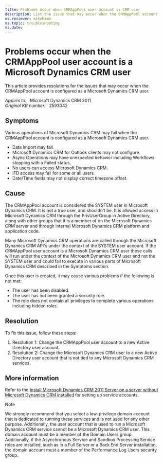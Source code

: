 ```yaml
---
title: Problems occur when CRMAppPool user account is CRM user
description: List the issue that may occur when the CRMAppPool account is configured as a Microsoft Dynamics CRM user. Provides resolutions.
ms.reviewer: mikehamm
ms.topic: troubleshooting
ms.date: 
---
```

# Problems occur when the CRMAppPool user account is a Microsoft Dynamics CRM user

This article provides resolutions for the issues that may occur when the CRMAppPool account is configured as a Microsoft Dynamics CRM user.

_Applies to:_ &nbsp; Microsoft Dynamics CRM 2011  
_Original KB number:_ &nbsp; 2593042

## Symptoms

Various operations of Microsoft Dynamics CRM may fail when the CRMAppPool account is configured as a Microsoft Dynamics CRM user.

- Data Import may fail.
- Microsoft Dynamics CRM for Outlook clients may not configure.
- Async Operations may have unexpected behavior including Workflows stopping with a Failed status.
- No users can access Microsoft Dynamics CRM.
- IFD access may fail for some or all users.
- Date/Time fields may not display correct timezone offset.

## Cause

The CRMAppPool account is considered the SYSTEM user in Microsoft Dynamics CRM. It is not a true user, and shouldn't be. It is allowed access in Microsoft Dynamics CRM through the PrivUserGroup in Active Directory, along with other groups that it is a member of on the Microsoft Dynamics CRM server and through internal Microsoft Dynamics CRM platform and application code.

Many Microsoft Dynamics CRM operations are called through the Microsoft Dynamics CRM API's under the context of the SYSTEM user account. If the CRMAppPool user account is a Microsoft Dynamics CRM user these calls will run under the context of the Microsoft Dynamics CRM user and not the SYSTEM user and could fail to execute in various parts of Microsoft Dynamics CRM described in the Symptoms section.

Once this user is created, it may cause various problems if the following is not met:

- The user has been disabled.
- The user has not been granted a security role.
- The role does not contain all privileges to complete various operations including hidden roles.

## Resolution

To fix this issue, follow these steps:

1. Resolution 1: Change the CRMAppPool user account to a new Active Directory user account.
2. Resolution 2: Change the Microsoft Dynamics CRM user to a new Active Directory user account that is not tied to any Microsoft Dynamics CRM services.

## More information

Refer to the [Install Microsoft Dynamics CRM 2011 Server on a server without Microsoft Dynamics CRM installed](/previous-versions/hh367322(v=msdn.10)) for setting up service accounts.

> [!NOTE]
> We strongly recommend that you select a low-privilege domain account that is dedicated to running these services and is not used for any other purpose. Additionally, the user account that is used to run a Microsoft Dynamics CRM service cannot be a Microsoft Dynamics CRM user. This domain account must be a member of the Domain Users group. Additionally, if the Asynchronous Service and Sandbox Processing Service roles are installed, such as in a Full Server or a Back End Server installation, the domain account must a member of the Performance Log Users security group.
